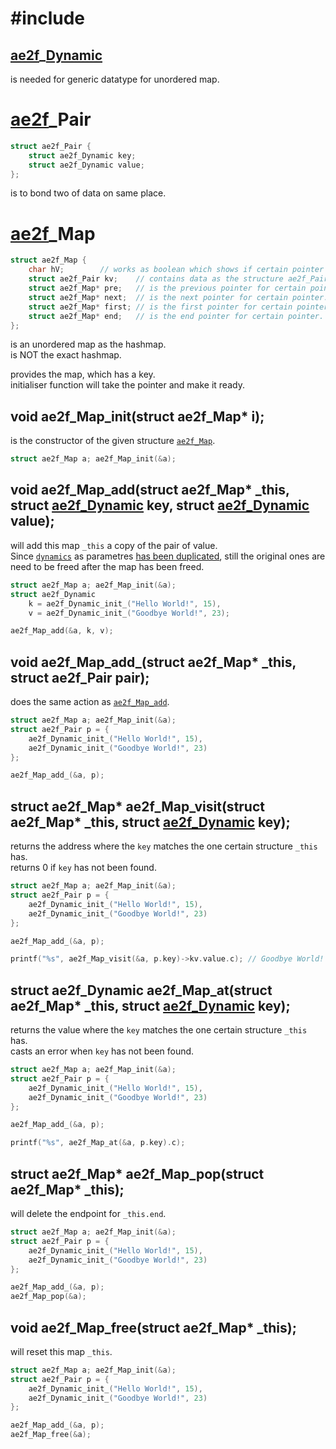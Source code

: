 # #include
## <a href="../Container.md#Dynamic">ae2f</a>_<a href="./Dynamic.md">Dynamic</a> <d id="_Dynamic"></d>
is needed for generic datatype for unordered map.

# <a href="../Container.md">ae2f</a>_Pair <d id="_Pair"></d>
```c
struct ae2f_Pair {
	struct ae2f_Dynamic key;
	struct ae2f_Dynamic value;
};
```
is to bond two of data on same place.

# <a href="../Container.md#Map">ae2f</a>_Map <d id="_Map"></d>
```c
struct ae2f_Map {
	char hV;		// works as boolean which shows if certain pointer has a value.
	struct ae2f_Pair kv;	// contains data as the structure ae2f_Pair.
	struct ae2f_Map* pre;	// is the previous pointer for certain pointer.
	struct ae2f_Map* next;	// is the next pointer for certain pointer.
	struct ae2f_Map* first;	// is the first pointer for certain pointer.
	struct ae2f_Map* end;	// is the end pointer for certain pointer.
};
```
is an unordered map as the hashmap.  
is NOT the exact hashmap.  

provides the map, which has a key.  
initialiser function will take the pointer and make it ready.

## void ae2f_Map_init(struct ae2f_Map* i); <d id="init"></d>
is the constructor of the given structure <a href="#_Map">`ae2f_Map`</a>.
```c
struct ae2f_Map a; ae2f_Map_init(&a);
```

## void ae2f_Map_add(struct ae2f_Map* _this, struct <a href="#_Dynamic">ae2f_Dynamic</a> key, struct <a href="#_Dynamic">ae2f_Dynamic</a> value); <d id="add"></d>
will add this map `_this` a copy of the pair of value.  
Since <a href="#_Dynamic">`dynamics`</a> as parametres <a href="./Dynamic.md#copy">has been duplicated</a>, still the original ones are need to be freed after the map has been freed.
```c
struct ae2f_Map a; ae2f_Map_init(&a);
struct ae2f_Dynamic 
	k = ae2f_Dynamic_init_("Hello World!", 15),
	v = ae2f_Dynamic_init_("Goodbye World!", 23);

ae2f_Map_add(&a, k, v);
```

## void ae2f_Map_add_(struct ae2f_Map* _this, struct ae2f_Pair pair); <d id="add_"></d>
does the same action as <a href="#add">`ae2f_Map_add`</a>.
```c
struct ae2f_Map a; ae2f_Map_init(&a);
struct ae2f_Pair p = {
	ae2f_Dynamic_init_("Hello World!", 15),
	ae2f_Dynamic_init_("Goodbye World!", 23) 
};

ae2f_Map_add_(&a, p);
```

## struct ae2f_Map* ae2f_Map_visit(struct ae2f_Map* _this, struct <a href="#_Dynamic">ae2f_Dynamic</a> key); <d id="visit"></d>
returns the address where the `key` matches the one certain structure `_this` has.  
returns 0 if `key` has not been found.
```c
struct ae2f_Map a; ae2f_Map_init(&a);
struct ae2f_Pair p = {
	ae2f_Dynamic_init_("Hello World!", 15),
	ae2f_Dynamic_init_("Goodbye World!", 23) 
};

ae2f_Map_add_(&a, p);

printf("%s", ae2f_Map_visit(&a, p.key)->kv.value.c); // Goodbye World!
```

## struct ae2f_Dynamic ae2f_Map_at(struct ae2f_Map* _this, struct <a href="#_Dynamic">ae2f_Dynamic</a> key); <d id="at"></d>
returns the value where the `key` matches the one certain structure `_this` has.  
casts an error when `key` has not been found.
```c
struct ae2f_Map a; ae2f_Map_init(&a);
struct ae2f_Pair p = {
	ae2f_Dynamic_init_("Hello World!", 15),
	ae2f_Dynamic_init_("Goodbye World!", 23) 
};

ae2f_Map_add_(&a, p);

printf("%s", ae2f_Map_at(&a, p.key).c);
```

## struct ae2f_Map* ae2f_Map_pop(struct ae2f_Map* _this); <d id="pop"></d>
will delete the endpoint for `_this.end`.  
```c
struct ae2f_Map a; ae2f_Map_init(&a);
struct ae2f_Pair p = {
	ae2f_Dynamic_init_("Hello World!", 15),
	ae2f_Dynamic_init_("Goodbye World!", 23) 
};

ae2f_Map_add_(&a, p);
ae2f_Map_pop(&a);
```

## void ae2f_Map_free(struct ae2f_Map* _this); <d id="free"></d>
will reset this map `_this`.
```c
struct ae2f_Map a; ae2f_Map_init(&a);
struct ae2f_Pair p = {
	ae2f_Dynamic_init_("Hello World!", 15),
	ae2f_Dynamic_init_("Goodbye World!", 23) 
};

ae2f_Map_add_(&a, p);
ae2f_Map_free(&a);
```
